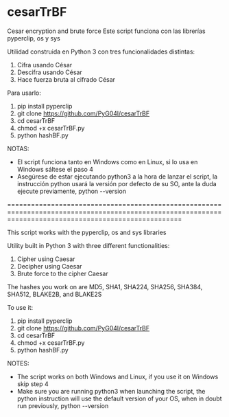 # cesarTrBF
Cesar encryption and brute force
Este script funciona con las librerías pyperclip, os y sys

Utilidad construida en Python 3 con tres funcionalidades distintas:

1) Cifra usando César
2) Descifra usando César
3) Hace fuerza bruta al cifrado César

Para usarlo:
1) pip install pyperclip
2) git clone https://github.com/PyG04l/cesarTrBF
3) cd cesarTrBF
4) chmod +x cesarTrBF.py
5) python hashBF.py

NOTAS: 
* El script funciona tanto en Windows como en Linux, si lo usa en Windows sáltese el paso 4
* Asegúrese de estar ejecutando python3 a la hora de lanzar el script, la instrucción python usará la versión por defecto de su SO, 
ante la duda ejecute previamente, python --version

========================================================================================================================================================

This script works with the pyperclip, os and sys libraries 

Utility built in Python 3 with three different functionalities:

1) Cipher using Caesar
2) Decipher using Caesar
3) Brute force to the cipher Caesar

The hashes you work on are MD5, SHA1, SHA224, SHA256, SHA384, SHA512, BLAKE2B, and BLAKE2S

To use it:
1) pip install pyperclip
2) git clone https://github.com/PyG04l/cesarTrBF
3) cd cesarTrBF
4) chmod +x cesarTrBF.py
5) python hashBF.py

NOTES: 
* The script works on both Windows and Linux, if you use it on Windows skip step 4 
* Make sure you are running python3 when launching the script, the python instruction will use the default version of your OS, 
when in doubt run previously, python --version
